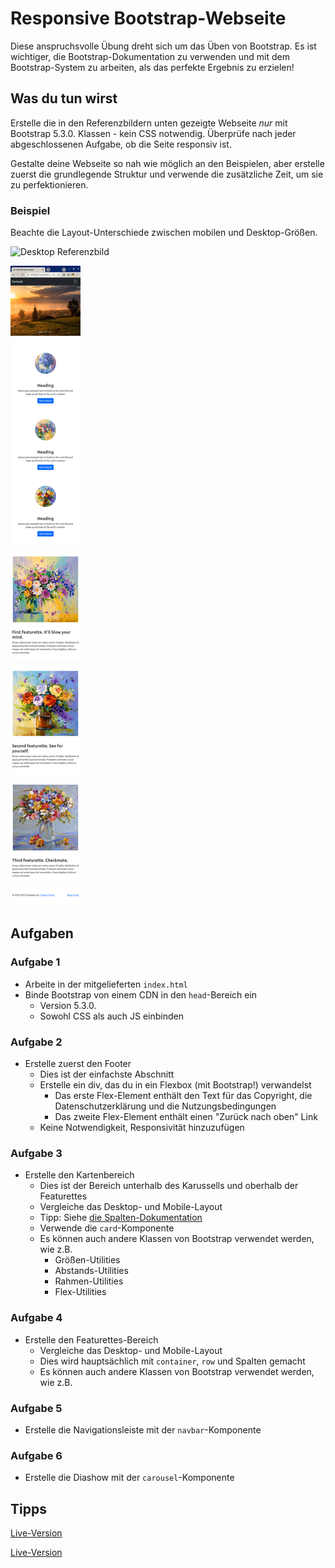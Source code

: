 # Responsive Bootstrap-Webseite

Diese anspruchsvolle Übung dreht sich um das Üben von Bootstrap. Es ist wichtiger, die Bootstrap-Dokumentation zu verwenden und mit dem Bootstrap-System zu arbeiten, als das perfekte Ergebnis zu erzielen!

## Was du tun wirst

Erstelle die in den Referenzbildern unten gezeigte Webseite _nur_ mit Bootstrap 5.3.0. Klassen - kein CSS notwendig. Überprüfe nach jeder abgeschlossenen Aufgabe, ob die Seite responsiv ist.

Gestalte deine Webseite so nah wie möglich an den Beispielen, aber erstelle zuerst die grundlegende Struktur und verwende die zusätzliche Zeit, um sie zu perfektionieren.

### Beispiel

Beachte die Layout-Unterschiede zwischen mobilen und Desktop-Größen.

![Desktop Referenzbild](./images/desktop.png)

![Mobiles Referenzbild](./images/mobile.png)

## Aufgaben

### Aufgabe 1

- Arbeite in der mitgelieferten `index.html`
- Binde Bootstrap von einem CDN in den `head`-Bereich ein
  - Version 5.3.0.
  - Sowohl CSS als auch JS einbinden

### Aufgabe 2

- Erstelle zuerst den Footer
  - Dies ist der einfachste Abschnitt
  - Erstelle ein div, das du in ein Flexbox (mit Bootstrap!) verwandelst
    - Das erste Flex-Element enthält den Text für das Copyright, die Datenschutzerklärung und die Nutzungsbedingungen
    - Das zweite Flex-Element enthält einen "Zurück nach oben" Link
  - Keine Notwendigkeit, Responsivität hinzuzufügen

### Aufgabe 3

- Erstelle den Kartenbereich
  - Dies ist der Bereich unterhalb des Karussells und oberhalb der Featurettes
  - Vergleiche das Desktop- und Mobile-Layout
  - Tipp: Siehe [die Spalten-Dokumentation](https://getbootstrap.com/docs/5.3/layout/columns/#column-breaks)
  - Verwende die `card`-Komponente
  - Es können auch andere Klassen von Bootstrap verwendet werden, wie z.B.
    - Größen-Utilities
    - Abstands-Utilities
    - Rahmen-Utilities
    - Flex-Utilities

### Aufgabe 4

- Erstelle den Featurettes-Bereich
  - Vergleiche das Desktop- und Mobile-Layout
  - Dies wird hauptsächlich mit `container`, `row` und Spalten gemacht
  - Es können auch andere Klassen von Bootstrap verwendet werden, wie z.B.

### Aufgabe 5

- Erstelle die Navigationsleiste mit der `navbar`-Komponente

### Aufgabe 6

- Erstelle die Diashow mit der `carousel`-Komponente

## Tipps

[Live-Version](https://hsnakk.github.io/UIB_Framework_Bootstrap_Exercise-1/)

[Live-Version](https://digitalcareerinstitute.github.io/live-demo-responsive-bootstrap/)
